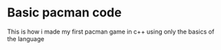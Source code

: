 # Basic pacman code
This is how i made my first pacman game in c++ using only the basics of the language




